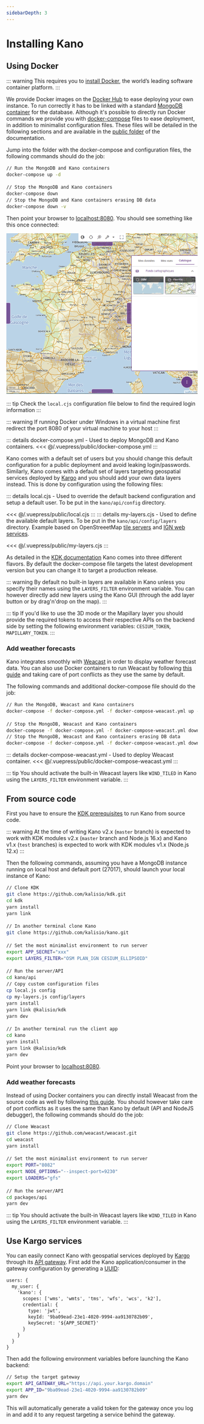 ```yaml
---
sidebarDepth: 3
---
```


# Installing Kano

## Using Docker

::: warning 
This requires you to [install Docker](https://docs.docker.com/engine/installation/), the world’s leading software container platform.
::: 

We provide Docker images on the [Docker Hub](https://hub.docker.com/r/kalisio/kano/) to ease deploying your own instance. To run correctly it has to be linked with a standard [MongoDB container](https://hub.docker.com/_/mongo/) for the database. Although it's possible to directly run Docker commands we provide you with [docker-compose](https://docs.docker.com/compose/) files to ease deployment, in addition to minimalist configuration files. These files will be detailed in the following sections and are available in the [public folder](../.vuepress/public) of the documentation.

Jump into the folder with the docker-compose and configuration files, the following commands should do the job:

```bash
// Run the MongoDB and Kano containers
docker-compose up -d

// Stop the MongoDB and Kano containers
docker-compose down
// Stop the MongoDB and Kano containers erasing DB data
docker-compose down -v
```

Then point your browser to [localhost:8080](http://localhost:8080). You should see something like this once connected:

![installation](../assets/kano-installation.png)

::: tip
Check the `local.cjs` configuration file below to find the required login information
:::

::: warning
If running Docker under Windows in a virtual machine first redirect the port 8080 of your virtual machine to your host
:::

::: details docker-compose.yml - Used to deploy MongoDB and Kano containers.
<<< @/.vuepress/public/docker-compose.yml
:::

Kano comes with a default set of users but you should change this default configuration for a public deployment and avoid leaking login/passwords. Similarly, Kano comes with a default set of layers targeting geospatial services deployed by [Kargo](https://kalisio.github.io/kargo/) and you should add your own data layers instead. This is done by configuration using the following files:

::: details local.cjs - Used to override the default backend configuration and setup a default user.
To be put in the `kano/api/config` directory.

<<< @/.vuepress/public/local.cjs
:::
::: details my-layers.cjs - Used to define the available default layers.
To be put in the `kano/api/config/layers` directory. Example based on OpenStreeetMap [tile servers](https://wiki.openstreetmap.org/wiki/Tile_servers) and [IGN web services](https://geoservices.ign.fr/services-web-experts-cartes).

<<< @/.vuepress/public/my-layers.cjs
:::

As detailed in the [KDK documentation](https://kalisio.github.io/kdk/guides/development/deploy.html#deployment-flavors) Kano comes into three different flavors. By default the docker-compose file targets the latest development version but you can change it to target a production release.

::: warning
By default no built-in layers are available in Kano unless you specify their names using the `LAYERS_FILTER` environment variable. You can however directly add new layers using the Kano GUI (through the add layer button or by drag'n'drop on the map).
:::

::: tip
If you'd like to use the 3D mode or the Mapillary layer you should provide the required tokens to access their respective APIs on the backend side by setting the following environment variables: `CESIUM_TOKEN`, `MAPILLARY_TOKEN`.
:::

### Add weather forecasts

Kano integrates smoothly with [Weacast](https://weacast.github.io/weacast/) in order to display weather forecast data. You can also use Docker containers to run Weacast by following [this guide](https://weacast.github.io/weacast/guides/basics.html#the-easy-way-using-docker) and taking care of port conflicts as they use the same by default.

The following commands and additional docker-compose file should do the job:

```bash
// Run the MongoDB, Weacast and Kano containers
docker-compose -f docker-compose.yml -f docker-compose-weacast.yml up -d

// Stop the MongoDB, Weacast and Kano containers
docker-compose -f docker-compose.yml -f docker-compose-weacast.yml down 
// Stop the MongoDB, Weacast and Kano containers erasing DB data
docker-compose -f docker-compose.yml -f docker-compose-weacast.yml down -v
```

::: details docker-compose-weacast.yml - Used to deploy Weacast container.
<<< @/.vuepress/public/docker-compose-weacast.yml
:::

::: tip
You should activate the built-in Weacast layers like `WIND_TILED` in Kano using the `LAYERS_FILTER` environment variable.
:::

## From source code

First you have to ensure the [KDK prerequisites](https://kalisio.github.io/kdk/guides/development/setup.html#prerequisites) to run Kano from source code.

::: warning
At the time of writing Kano v2.x (`master` branch) is expected to work with KDK modules v2.x (`master` branch and Node.js 16.x) and Kano v1.x (`test` branches) is expected to work with KDK modules v1.x (Node.js 12.x)
:::

Then the following commands, assuming you have a MongoDB instance running on local host and default port (27017), should launch your local instance of Kano:

```bash
// Clone KDK
git clone https://github.com/kalisio/kdk.git
cd kdk
yarn install
yarn link

// In another terminal clone Kano
git clone https://github.com/kalisio/kano.git

// Set the most minimalist environment to run server
export APP_SECRET="xxx"
export LAYERS_FILTER="OSM PLAN_IGN CESIUM_ELLIPSOID"

// Run the server/API
cd kano/api
// Copy custom configuration files
cp local.js config
cp my-layers.js config/layers
yarn install
yarn link @kalisio/kdk
yarn dev

// In another terminal run the client app
cd kano
yarn install
yarn link @kalisio/kdk
yarn dev
```

Point your browser to [localhost:8080](http://localhost:8080).

### Add weather forecasts

Instead of using Docker containers you can directly install Weacast from the source code as well by following [this guide](https://weacast.github.io/weacast/guides/basics.html#the-hard-way-from-source-code). You should however take care of port conflicts as it uses the same than Kano by default (API and NodeJS debugger), the following commands should do the job:
```bash
// Clone Weacast
git clone https://github.com/weacast/weacast.git
cd weacast
yarn install

// Set the most minimalist environment to run server
export PORT="8082"
export NODE_OPTIONS="--inspect-port=9230"
export LOADERS="gfs"

// Run the server/API
cd packages/api
yarn dev
```

::: tip
You should activate the built-in Weacast layers like `WIND_TILED` in Kano using the `LAYERS_FILTER` environment variable.
:::

## Use Kargo services

You can easily connect Kano with geospatial services deployed by [Kargo](https://kalisio.github.io/kargo/) through its [API gateway](https://kalisio.github.io/kargo/guides/advanced-usage.html#using-the-api-gateway). First add the Kano application/consumer in the gateway configuration by generating a [UUID](https://www.uuidgenerator.net/):
```
users: {
  my_user: {
    'kano': {
      scopes: ['wms', 'wmts', 'tms', 'wfs', 'wcs', 'k2'],
      credential: {
        type: 'jwt',
        keyId: '9ba09ead-23e1-4020-9994-aa9130782b09',
        keySecret: '${APP_SECRET}'
      }
    }
  }
}
```
Then add the following environment variables before launching the Kano backend:
```bash
// Setup the target gateway
export API_GATEWAY_URL="https://api.your.kargo.domain"
export APP_ID="9ba09ead-23e1-4020-9994-aa9130782b09"
yarn dev
```
This will automatically generate a valid token for the gateway once you log in and add it to any request targeting a service behind the gateway.
